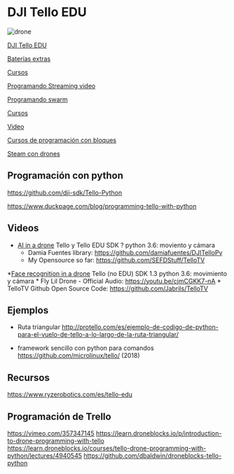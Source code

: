 # DJI Tello EDU

![drone](https://ae01.alicdn.com/kf/HTB1YG5UafjsK1Rjy1Xaq6zispXao/DJI-Tello-C-mara-Drone-EDU-versi-n-programable-Drone-con-la-codificaci-n-de-la.jpg_640x640.jpg)

[DJI Tello EDU](https://www.amazon.com/dp/B07HLL7KFJ/ref=cm_sw_r_cp_api_i_i3XfCbTQX02W5)

[Baterías extras](https://es.aliexpress.com/store/product/Original-DJI-Tello-Battery-with-DJI-Tello-Battery-Charging-Hub1100-mAh-3-8-V-For-DJI/4819012_32977681350.html?spm=a219c.search0204.3.39.19827be1HOSwEb&s=p&ws_ab_test=searchweb0_0,searchweb201602_9_10065_10068_10547_319_10891_317_10548_10696_10084_453_454_10083_10618_10307_10820_10821_10301_10303_537_536_10902_10059_10884_10887_321_322_10103,searchweb201603_35,ppcSwitch_0&algo_expid=73fb755a-5e06-4b00-bb76-f99f7f20055b-5&algo_pvid=73fb755a-5e06-4b00-bb76-f99f7f20055b)

[Cursos](https://learn.droneblocks.io/courses/291350/lectures/4483399)

[Programando Streaming video](https://www.youtube.com/watch?v=kcXN7CYgQ0g)

[Programando swarm](https://www.youtube.com/watch?v=WWF3QB5-Jo0)

[Cursos](https://learn.droneblocks.io/p/advanced-tello-programming-with-droneblocks-purchased?csidebar=false&currency=USD&final_price=0&is_recurring=false&payment_method=stripe&purchased=795648&purchased_at=1553110732&purchased_course_id=369052&purchased_list_price=0&sale_id=26885109&tax_charge=0&user_id=21766154)

[Video](https://www.youtube.com/watch?v=cIsddY4SKgA)

[Cursos de programación con bloques](https://learn.droneblocks.io/courses/291350/lectures/4483399)

[Steam con drones](https://www.dji.com/es/products/steam)

## Programación con python

https://github.com/dji-sdk/Tello-Python

https://www.duckpage.com/blog/programming-tello-with-python


## Videos

* [AI in a drone](https://www.youtube.com/watch?v=4KiH3Fq3olM) Tello y Tello EDU SDK ? python 3.6: moviento y cámara
	* Damia Fuentes library: https://github.com/damiafuentes/DJITelloPy
	* My Opensource so far: https://github.com/SEFDStuff/TelloTV


*[Face recognition in a drone](https://www.youtube.com/watch?v=esw88_gKOpA) Tello (no EDU) SDK 1.3 python 3.6: movimiento y cámara
	* Fly Lil Drone - Official Audio: https://youtu.be/cjmCGKK7-nA
	* TelloTV Github Open Source Code: https://github.com/Jabrils/TelloTV

## Ejemplos

* Ruta triangular http://protello.com/es/ejemplo-de-codigo-de-python-para-el-vuelo-de-tello-a-lo-largo-de-la-ruta-triangular/

* framework sencillo con python para comandos https://github.com/microlinux/tello/ (2018)



## Recursos

https://www.ryzerobotics.com/es/tello-edu

## Programación de Trello

https://vimeo.com/357347145 
https://learn.droneblocks.io/p/introduction-to-drone-programming-with-tello  
https://learn.droneblocks.io/courses/tello-drone-programming-with-python/lectures/4940545 
https://github.com/dbaldwin/droneblocks-tello-python 
